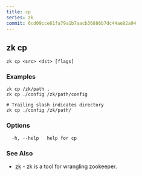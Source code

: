 ```yaml
---
title: cp
series: zk
commit: 6cd09cce61fa79a1b7aacb36886b7dc44ae82a94
---
```

## zk cp



```
zk cp <src> <dst> [flags]
```

### Examples

```
zk cp /zk/path .
zk cp ./config /zk/path/config

# Trailing slash indicates directory
zk cp ./config /zk/path/
```

### Options

```
  -h, --help   help for cp
```

### See Also

* [zk](../)	 - zk is a tool for wrangling zookeeper.

